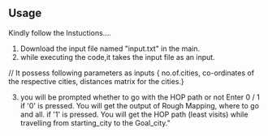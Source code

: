 
## Usage

 Kindly follow the Instuctions....

1) Download the input file named  "input.txt" in the main.
2) while executing the code,it takes the input file as an input.

// It possess following parameters as inputs { no.of.cities, co-ordinates of the respective cities, distances matrix for the cities.} 

3) you will be prompted whether to go with the HOP path or not 
   Enter 0 / 1 
       if '0' is pressed.
           You will get the output of Rough Mapping, where to go and all.
       if '1' is pressed.
            You will get the HOP path (least visits) while travelling from starting_city to the Goal_city."
